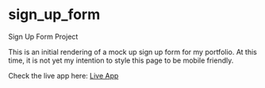 # sign_up_form
Sign Up Form Project 

This is an initial rendering of a mock up sign up form for my portfolio. At this time, it is not yet my intention 
to style this page to be mobile friendly.

Check the live app here: [Live App](https://bigbossbry.github.io/sign_up_form/)
